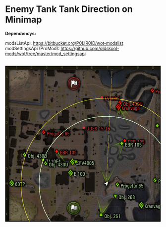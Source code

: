 <h1>Enemy Tank Tank Direction on Minimap</h1>

<b>Dependencys:</b> 

modsListApi: https://bitbucket.org/P0LIR0ID/wot-modslist <br>
modSettingsApi (ProMod): https://github.com/oldskool-mods/wot/tree/master/mod_settingsapi <br>

<br><img src="https://github.com/oldskool-mods/wot/blob/master/mod_minimaptankview/screenshot.png">

